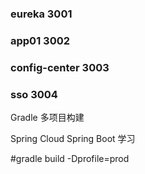 ### eureka   3001
### app01   3002
### config-center  3003
### sso  3004


Gradle 多项目构建

Spring Cloud 
Spring Boot 
学习



#gradle build -Dprofile=prod